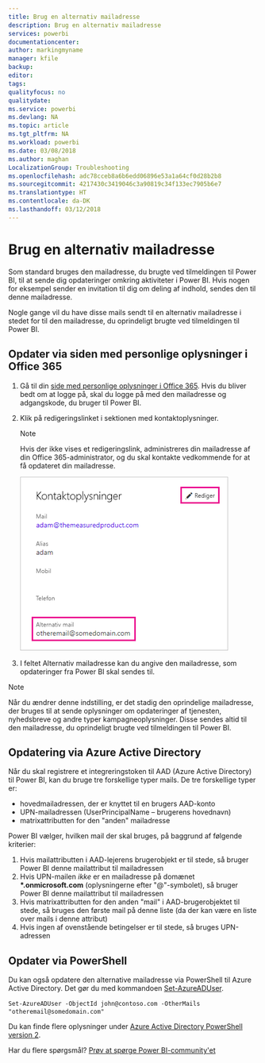 ```yaml
---
title: Brug en alternativ mailadresse
description: Brug en alternativ mailadresse
services: powerbi
documentationcenter: 
author: markingmyname
manager: kfile
backup: 
editor: 
tags: 
qualityfocus: no
qualitydate: 
ms.service: powerbi
ms.devlang: NA
ms.topic: article
ms.tgt_pltfrm: NA
ms.workload: powerbi
ms.date: 03/08/2018
ms.author: maghan
LocalizationGroup: Troubleshooting
ms.openlocfilehash: adc78cceb8a6b6edd06896e53a1a64cf0d28b2b8
ms.sourcegitcommit: 4217430c3419046c3a90819c34f133ec7905b6e7
ms.translationtype: HT
ms.contentlocale: da-DK
ms.lasthandoff: 03/12/2018
---
```

# <a name="using-an-alternate-email-address"></a>Brug en alternativ mailadresse
Som standard bruges den mailadresse, du brugte ved tilmeldingen til Power BI, til at sende dig opdateringer omkring aktiviteter i Power BI.  Hvis nogen for eksempel sender en invitation til dig om deling af indhold, sendes den til denne mailadresse.

Nogle gange vil du have disse mails sendt til en alternativ mailadresse i stedet for til den mailadresse, du oprindeligt brugte ved tilmeldingen til Power BI.

## <a name="updating-through-office-365-personal-info-page"></a>Opdater via siden med personlige oplysninger i Office 365
1. Gå til din [side med personlige oplysninger i Office 365](https://portal.office.com/account/#personalinfo).  Hvis du bliver bedt om at logge på, skal du logge på med den mailadresse og adgangskode, du bruger til Power BI.
2. Klik på redigeringslinket i sektionen med kontaktoplysninger.  
   
   > [!NOTE]
   > Hvis der ikke vises et redigeringslink, administreres din mailadresse af din Office 365-administrator, og du skal kontakte vedkommende for at få opdateret din mailadresse.
   > 
   > 
   
   ![](media/service-admin-alternate-email-address-for-power-bi/contact-details.png)
3. I feltet Alternativ mailadresse kan du angive den mailadresse, som opdateringer fra Power BI skal sendes til.

> [!NOTE]
> Når du ændrer denne indstilling, er det stadig den oprindelige mailadresse, der bruges til at sende oplysninger om opdateringer af tjenesten, nyhedsbreve og andre typer kampagneoplysninger.  Disse sendes altid til den mailadresse, du oprindeligt brugte ved tilmeldingen til Power BI.
> 
> 

## <a name="updating-through-azure-active-directory"></a>Opdatering via Azure Active Directory
Når du skal registrere et integreringstoken til AAD (Azure Active Directory) til Power BI, kan du bruge tre forskellige typer mails. De tre forskellige typer er:

* hovedmailadressen, der er knyttet til en brugers AAD-konto
* UPN-mailadressen (UserPrincipalName – brugerens hovednavn)
* matrixattributten for den "anden" mailadresse

Power BI vælger, hvilken mail der skal bruges, på baggrund af følgende kriterier:
1.  Hvis mailattributten i AAD-lejerens brugerobjekt er til stede, så bruger Power BI denne mailattribut til mailadressen
2.  Hvis UPN-mailen *ikke* er en mailadresse på domænet **\*.onmicrosoft.com** (oplysningerne efter "@"-symbolet), så bruger Power BI denne mailattribut til mailadressen
3.  Hvis matrixattributten for den anden "mail" i AAD-brugerobjektet til stede, så bruges den første mail på denne liste (da der kan være en liste over mails i denne attribut)
4. Hvis ingen af ovenstående betingelser er til stede, så bruges UPN-adressen

## <a name="updating-with-powershell"></a>Opdater via PowerShell
Du kan også opdatere den alternative mailadresse via PowerShell til Azure Active Directory. Det gør du med kommandoen [Set-AzureADUser](https://docs.microsoft.com/powershell/module/azuread/set-azureaduser).

```
Set-AzureADUser -ObjectId john@contoso.com -OtherMails "otheremail@somedomain.com"
```

Du kan finde flere oplysninger under [Azure Active Directory PowerShell version 2](https://docs.microsoft.com/powershell/azure/active-directory/install-adv2).

Har du flere spørgsmål? [Prøv at spørge Power BI-community'et](http://community.powerbi.com/)

